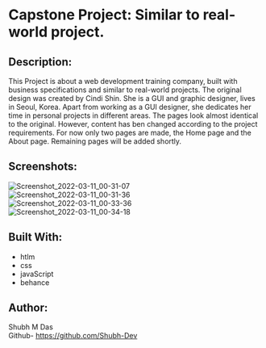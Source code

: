 # Capstone Project: Similar to real-world project.

## Description:
 This Project is about a web development training company, built with business specifications and similar to real-world projects. The original design was created by Cindi Shin. She is a GUI and graphic designer, lives in Seoul, Korea. Apart from working as a GUI designer, she dedicates her time in personal projects in different areas. 
 The pages look almost identical to the original. However, content has ben changed according to the project requirements. For now only two pages are made, the Home page and the About page. Remaining pages will be added shortly.

## Screenshots:
![Screenshot_2022-03-11_00-31-07](https://user-images.githubusercontent.com/46110284/157736541-77829714-8380-433a-a8bc-f9e0c40e6063.png)
</br>
![Screenshot_2022-03-11_00-31-36](https://user-images.githubusercontent.com/46110284/157736808-646f7c4d-ef92-4ffd-bfd7-e0fd5e3d50c8.png)
</br>
![Screenshot_2022-03-11_00-33-36](https://user-images.githubusercontent.com/46110284/157736905-6f81db35-cafd-4da7-99bc-ad6b918bf992.png)
</br>
![Screenshot_2022-03-11_00-34-18](https://user-images.githubusercontent.com/46110284/157737001-592ec825-27fc-43e6-9a5a-e76a6d404b61.png)


## Built With:
- htlm
- css 
- javaScript
- behance

## Author:
Shubh M Das </br>
Github- https://github.com/Shubh-Dev